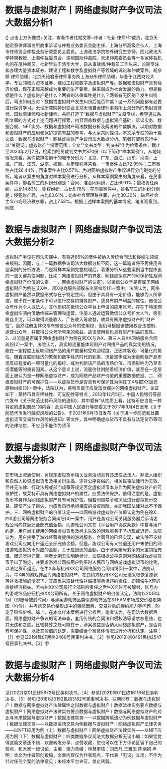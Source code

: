 # 数据与虚拟财产丨网络虚拟财产争议司法大数据分析1

☝ 点击上方头像或+关注，查看作者往期文章~作者：杜新 律师/仲裁员，北京天驰君泰律师事务所商事诉讼与仲裁业务委员会副主任、上海分所高级合伙人，上海市律师协会仲裁业务研究委员会委员。上海政法学院校外研究生导师，西北政法大学特聘教授，上海仲裁委员会、深圳国际仲裁院、天津仲裁委员会等十多家仲裁机构的在册仲裁员。杜新毕业于清华大学，自从事律师/仲裁员工作以来，长期专注和办理大量资本证券、建设工程和数字及虚拟财产等领域的诉讼和仲裁案件。胡彦婷 律师助理，北京天驰君泰律师事务所上海分所律师助理，毕业于江西财经大学，专业领域为资本证券、建设工程和数字及虚拟财产等。数据和虚拟财产具有经济价值，现在正越来越成为重要的生产要素，越来越成为社会发展的动力。但是数据是什么？虚拟财产是什么？两者的法律属性是什么？两者有无区别？发生纠纷后，司法如何应对？数据或虚拟财产发生纠纷后能否仲裁？这一系列问题都有必要进行探讨学习。无讼研究院特别联合北京天驰君泰律师事务所上海分所的朱尉贤律师、田秋南律师和杜新律师，共同打造了“数据与虚拟财产”文章专栏，希望通过系列文章的方式对上述问题进行探索，内容涵盖数据与虚拟资产基础、诉讼实务、数据合规、NFT实务、数据和虚拟财产司法数据分析及两者的仲裁解决，以期对数据和虚拟财产的应用和保护提供有益的参考，与大家共同探讨。本文系专栏的第十篇文章：数据与虚拟财产丨网络虚拟财产争议司法大数据分析。笔者在威科先行中以“关键词：虚拟财产”“搜索范围：全文”“文书类型：判决书”作为检索条件，截止至2023年2月7日，检索到相关裁判文书共870份（以下简称“样本案例”）。从地域情况来看，案件数排名前十的城市分别为：北京、广东、浙江、山东、河南、上海、广西、江苏、湖南、福建。从审理程序来看，一审案件占比72.99%；二审案件占比26.44%；再审案件占比0.57%。为对网络虚拟财产争议进行分门别类的分析，笔者从案由的角度对样本案例进行分析。从样本案例案由的角度来看，在民事案件中，排名前三的纠纷分别是：合同、准合同纠纷，占比69.11%；侵权责任纠纷，占比14.63%；物权纠纷，占比6.78%；在刑事案件中，排名前三的纠纷分别是：侵犯财产罪，占比60.61%；妨害社会管理秩序罪，占比30.30%；破坏社会主义市场经济秩序罪，占比7.58%。根据上述样本案例的基本情况，笔者观察到，网络

# 数据与虚拟财产丨网络虚拟财产争议司法大数据分析2

虚拟财产争议在司法实践中，有将近85%的案件被纳入传统合同法和侵权法领域来规制。因而，与上一篇数据争议司法大数据分析不同，这一篇笔者将不再使用典型案例的分析方法，而是将样本案例完整梳理后，着重分析从这些案例当中提炼出的一些关键共性问题，比如：网络虚拟财产的界定、网络虚拟财产的可保护性及网络虚拟财产价值的认定。一、网络虚拟财产的认定1、以微信公众号是否属于网络虚拟财产为例在艾X林、鸿X电商服务部股东出资纠纷[1]一案中，法院认为，网络虚拟财产虽然以数据形式存在于特定空间，但由于其具有一定价值，能够为人所掌控，属于在一定条件下可以进行交易的特殊财产，故具有财产利益的属性。微信公众号作为个人或法人、其他组织在微信公众平台上申请的应用账号，存在于特定网络虚拟空间内借助终端来管理和运营，注册人通过运营微信公众号扩大人气、吸引粉丝关注，可以取得流量收入、广告收入等收益，故具有网络虚拟财产的“财产性”，虽然注册主体仅享有微信公众号的使用权，但仍可根据该使用权合法控制、运营公众号，并取得公众号所带来的收益，故该使用权也具有财产利益的属性。2、以流量是否属于网络虚拟财产为例在常XX与许X、第三人马XX网络服务合同纠纷[2]一案中，法院认为，真实的流量能体现用户对网络产品的真实使用情况，能在一定程度上反映网络产品的用户数量和受欢迎程度。正因其客观、可量化的属性，随着互联网经济的繁荣和数字经济时代的到来，流量逐步成为衡量网络产品市场反应程度的一项可量化的指标，成为判断该产品的市场价值、市场影响力乃至市场潜能等的重要因素。从这个意义上说，流量往往附随着经济价值，甚至在一定层面上被认为是一种网络虚拟财产，成为网络产品财产价值的重要数据依据。二、网络虚拟财产的可保护性——以虚拟货币是否具有可保护性为例在丁X与翟XX返还原物纠纷[3]一案中，法院认为，莱特币属于应受法律保护的网络虚拟财产。论证如下：莱特币具有稀缺性、可支配性等特点；2013年12月5日，中国人民银行等部门发布《关于防范比特币风险的通知》，其中载有“从性质上看，比特币应当是一种特定的虚拟商品”的内容；此后中国人民银行等部委又于2017年9月4日发布《关于防范代币发行融资风险的公告》、于2021年9月15日发布《关于进一步防范和处置虚拟货币交易炒作风险的通知》等文件，其中明确虚拟货币不具有与法定货币等同的法律地位，不应且不能作为货币

# 数据与虚拟财产丨网络虚拟财产争议司法大数据分析3

在市场上流通使用，另规定虚拟货币相关业务活动具有违法性及法人、非法人组织和自然人投资虚拟货币及相关衍生品，违背公序良俗的，相关民事法律行为无效，但并无法律、行政法规或部门规章等规定否定虚拟货币本身作为网络虚拟财产的可保护性，故莱特币具有网络虚拟财产的属性，应受法律保护。值得注意的是，虚拟货币本身作为网络虚拟财产具有可保护性，但若罔顾禁令和风险进行虚拟货币交易，即使产生了损失，也应当自行承担相应的投资风险，亦即我国法律对此不予保护。三、网络虚拟财产的价值认定——以网络游戏虚拟财产价值认定为例在徐X、四X游公司等网络服务合同纠纷[4]一案中，用户在游戏公司关闭服务器后诉请游戏公司向其返还全部充值金额，而游戏公司又在《平台用户协议条款》中曾与用户约定，用户尚未使用的网络虚拟货币及尚未失效的游戏服务不予折现或退还。法院认为，用户接受了游戏经营者提供的游戏服务，合同目的已经实现，故法院不支持游戏公司应向用户返还全部充值金额，但是，游戏公司有义务退还用户未使用的网络游戏虚拟货币对应的金额。关于应退还的金额，由于涉案账号剩余的元宝包括充值、赠送所得元宝，两者比例无法明确析分，法院根据公平原则对网络游戏虚拟货币予以了酌定，并要求游戏公司按用户购买时人民币与网络游戏虚拟货币的比例，以法定货币退还。在牛X奔与杭州XX公司网络服务合同纠纷[5]一案中，法院认为，牛X奔的游戏饰品为网络虚拟财产，在违约方杭州XX公司无法采取恢复原状等补救措施的情况下，其应当采取替代性补偿措施承担违约责任，即赔偿牛X奔的直接经济损失。若杭州XX公司履行全部赔偿责任之后牛X奔账号被解封，账号内的游戏饰品应归杭州XX公司所有。关于网络虚拟财产的价值认定，法院以2018年1月（即账号被封时间）与涉案游戏饰品类似游戏饰品在STEAM市场成交价格走势图（均价），并考虑交易价格形成中的偶然因素、交易对象的缔约能力等问题，酌定了赔偿价格。综上，在本文样本案例进行分析后，笔者认为，在司法大数据层面，网络虚拟财产争议的司法审查，套用传统的合同法和侵权法等请求权思维，也并无违和之感。比较特殊之处可能在于，涉案权益是否纳入网络虚拟财产，是否具有可保护性，以及其价值的认定，需要结合个案具体情况进行分析和认定。注释：［1］参见(2019)豫07民终3460号民事判决书。［2］参见(2019)京0491民初2547号民事判决书。［3］参

# 数据与虚拟财产丨网络虚拟财产争议司法大数据分析4

见(2022)京01民终5972号民事判决书。［4］参见(2021)粤01民终16116号民事判决书。［5］参见(2018)浙0192民初3182号民事判决书。往期推荐：数据与虚拟财产丨数据与网络虚拟财产法律属性之辩数据与虚拟财产丨数据法律实务要点数据与虚拟财产丨网络虚拟财产法律实务要点数据与虚拟财产丨数据与网络虚拟财产的对比与未来数据与虚拟财产丨数据法律实务——以数据跨境流动为例数据与虚拟财产丨数据法律实务——以数据进场交易为例数据与虚拟财产丨网络虚拟财产法律实务——以NFT应用为例（上）数据与虚拟财产丨网络虚拟财产法律实务——以NFT应用为例（下）数据与虚拟财产丨四类数据争议司法大数据分析无讼小编：如果您觉得这篇文章还不错，欢迎转发分享、点赞收藏，您也可以在下方评论区留下自己的观点，和大家一起讨论。主编：靖力责编：林慧审核：刘逸凡 王雅玉 陈丽娟 声明：本文为作者原创投稿，文章内容仅为作者观点，不代表「无讼」立场，不作为针对任何个案的法律意见；未经本平台许可，禁止转载。

